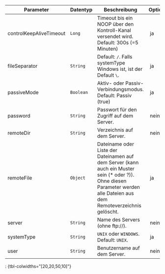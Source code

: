 Parameter | Datentyp | Beschreibung | Optional
----------|----------|-------------|-------------
controlKeepAliveTimeout | `Long` | Timeout bis ein NOOP über den Kontroll-Kanal versendet wird. Default: 300s (=5 Minuten) | ja
fileSeparator | `String` | Default: `/`. Falls systemType Windows ist, ist der Default `\`. | ja
passiveMode | `Boolean` | Aktiv- oder Passiv-Verbindungsmodus. Default: Passiv (true) | ja
password | `String` | Passwort für den Zugriff auf dem Server. | nein
remoteDir | `String` | Verzeichnis auf dem Server. | nein
remoteFile | `Object` | Dateiname oder Liste der Dateinamen auf dem Server (kann auch ein Muster sein (* oder ?)). Ohne diesen Parameter werden alle Dateien aus dem Remoteverzeichnis gelöscht. | ja
server | `String` | Name des Servers (ohne ftp://). | nein
systemType | `String` | `UNIX` oder `WINDOWS`. Default: `UNIX`. | ja
user | `String` | Benutzername auf dem Server. | nein
: {tbl-colwidths="[20,20,50,10]"}
